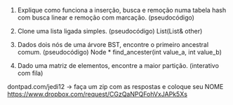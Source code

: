

1. Explique como funciona a inserção, busca e remoção numa tabela hash com busca linear e remoção com marcação. (pseudocódigo)

2. Clone uma lista ligada simples. (pseudocódigo)
    List(List& other)
3. Dados dois nós de uma árvore BST, encontre o primeiro ancestral comum. (pseudocódigo)
    Node * find_ancester(int value_a, int value_b)

4. Dado uma matriz de elementos, encontre a maior partição. (interativo com fila)

dontpad.com/jedi12 -> faça um zip com as respostas e coloque seu NOME
https://www.dropbox.com/request/CGzQaNPQFohVxJAPk5Xs